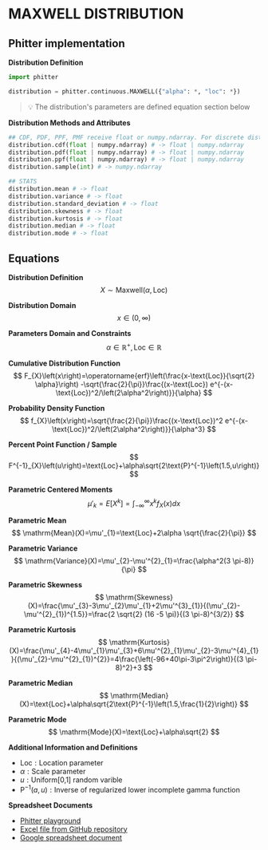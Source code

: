 # MAXWELL DISTRIBUTION

## Phitter implementation

**Distribution Definition**

```python
import phitter

distribution = phitter.continuous.MAXWELL({"alpha": *, "loc": *})
```

> 💡 The distribution's parameters are defined equation section below

**Distribution Methods and Attributes**

```python
## CDF, PDF, PPF, PMF receive float or numpy.ndarray. For discrete distributions PMF instead of PDF. Parameters notation are in description of ditribution
distribution.cdf(float | numpy.ndarray) # -> float | numpy.ndarray
distribution.pdf(float | numpy.ndarray) # -> float | numpy.ndarray
distribution.ppf(float | numpy.ndarray) # -> float | numpy.ndarray
distribution.sample(int) # -> numpy.ndarray

## STATS
distribution.mean # -> float
distribution.variance # -> float
distribution.standard_deviation # -> float
distribution.skewness # -> float
distribution.kurtosis # -> float
distribution.median # -> float
distribution.mode # -> float
```

## Equations

**Distribution Definition**
$$ X\sim\mathrm{Maxwell}\left(\alpha,\text{Loc}\right) $$

**Distribution Domain**
$$ x\in\left(0,\infty\right) $$

**Parameters Domain and Constraints**
$$ \alpha\in\mathbb{R}^{+}, \text{Loc}\in\mathbb{R} $$

**Cumulative Distribution Function**
$$ F_{X}\left(x\right)=\operatorname{erf}\left(\frac{x-\text{Loc}}{\sqrt{2} \alpha}\right) -\sqrt{\frac{2}{\pi}}\frac{(x-\text{Loc}) e^{-(x-\text{Loc})^2/\left(2\alpha^2\right)}}{\alpha} $$

**Probability Density Function**
$$ f_{X}\left(x\right)=\sqrt{\frac{2}{\pi}}\frac{(x-\text{Loc})^2 e^{-(x-\text{Loc})^2/\left(2\alpha^2\right)}}{\alpha^3} $$

**Percent Point Function / Sample**
$$ F^{-1}_{X}\left(u\right)=\text{Loc}+\alpha\sqrt{2\text{P}^{-1}\left(1.5,u\right)} $$

**Parametric Centered Moments**
$$ \mu'_{k}=E[X^k]=\int_{-\infty}^{\infty}x^{k}f_{X}\left(x\right)dx $$

**Parametric Mean**
$$ \mathrm{Mean}(X)=\mu'_{1}=\text{Loc}+2\alpha \sqrt{\frac{2}{\pi}} $$

**Parametric Variance**
$$ \mathrm{Variance}(X)=\mu'_{2}-\mu'^{2}_{1}=\frac{\alpha^2(3 \pi-8)}{\pi} $$

**Parametric Skewness**
$$ \mathrm{Skewness}(X)=\frac{\mu'_{3}-3\mu'_{2}\mu'_{1}+2\mu'^{3}_{1}}{(\mu'_{2}-\mu'^{2}_{1})^{1.5}}=\frac{2 \sqrt{2} (16 -5 \pi)}{(3 \pi-8)^{3/2}} $$

**Parametric Kurtosis**
$$ \mathrm{Kurtosis}(X)=\frac{\mu'_{4}-4\mu'_{1}\mu'_{3}+6\mu'^{2}_{1}\mu'_{2}-3\mu'^{4}_{1}}{(\mu'_{2}-\mu'^{2}_{1})^{2}}=4\frac{\left(-96+40\pi-3\pi^2\right)}{(3 \pi-8)^2}+3 $$

**Parametric Median**
$$ \mathrm{Median}(X)=\text{Loc}+\alpha\sqrt{2\text{P}^{-1}\left(1.5,\frac{1}{2}\right)} $$

**Parametric Mode**
$$ \mathrm{Mode}(X)=\text{Loc}+\alpha\sqrt{2} $$

**Additional Information and Definitions**
- $\text{Loc}:\text{Location parameter}$
- $\alpha:\text{Scale parameter}$
- $u:\text{Uniform[0,1] random varible}$
- $\text{P}^{-1}\left(a,u\right):\text{Inverse of regularized lower incomplete gamma function}$

**Spreadsheet Documents**

-   [Phitter playground](https://phitter.io/distributions/continuous/maxwell)
-   [Excel file from GitHub repository](https://github.com/phitterio/phitter-files/blob/main/continuous/maxwell.xlsx)
-   [Google spreadsheet document](https://docs.google.com/spreadsheets/d/15tPw2RM2_a0vJMjVwNgsJnJUKFk9xbcEALqOf1m5qH0)
    